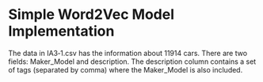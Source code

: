 # Simple Word2Vec Model Implementation

The data in IA3‐1.csv has the information about 11914 cars. There are two fields: Maker_Model and
description. The description column contains a set of tags (separated by comma) where the
Maker_Model is also included.
